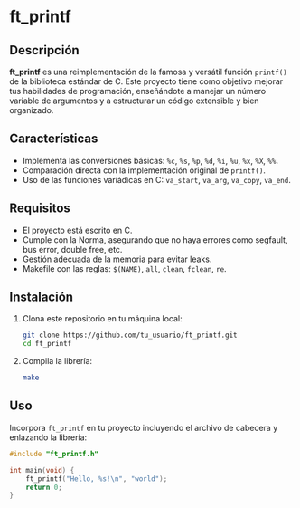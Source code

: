 # ft_printf

## Descripción

**ft_printf** es una reimplementación de la famosa y versátil función `printf()` de la biblioteca estándar de C. Este proyecto tiene como objetivo mejorar tus habilidades de programación, enseñándote a manejar un número variable de argumentos y a estructurar un código extensible y bien organizado.

## Características

- Implementa las conversiones básicas: `%c`, `%s`, `%p`, `%d`, `%i`, `%u`, `%x`, `%X`, `%%`.
- Comparación directa con la implementación original de `printf()`.
- Uso de las funciones variádicas en C: `va_start`, `va_arg`, `va_copy`, `va_end`.

## Requisitos

- El proyecto está escrito en C.
- Cumple con la Norma, asegurando que no haya errores como segfault, bus error, double free, etc.
- Gestión adecuada de la memoria para evitar leaks.
- Makefile con las reglas: `$(NAME)`, `all`, `clean`, `fclean`, `re`.

## Instalación

1. Clona este repositorio en tu máquina local:
    ```sh
    git clone https://github.com/tu_usuario/ft_printf.git
    cd ft_printf
    ```

2. Compila la librería:
    ```sh
    make
    ```

## Uso

Incorpora `ft_printf` en tu proyecto incluyendo el archivo de cabecera y enlazando la librería:

```c
#include "ft_printf.h"

int main(void) {
    ft_printf("Hello, %s!\n", "world");
    return 0;
}

